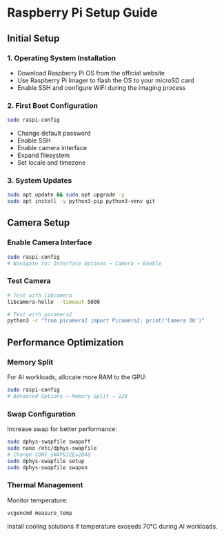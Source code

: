 # Raspberry Pi Setup Guide

## Initial Setup

### 1. Operating System Installation
- Download Raspberry Pi OS from the official website
- Use Raspberry Pi Imager to flash the OS to your microSD card
- Enable SSH and configure WiFi during the imaging process

### 2. First Boot Configuration
```bash
sudo raspi-config
```
- Change default password
- Enable SSH
- Enable camera interface
- Expand filesystem
- Set locale and timezone

### 3. System Updates
```bash
sudo apt update && sudo apt upgrade -y
sudo apt install -y python3-pip python3-venv git
```

## Camera Setup

### Enable Camera Interface
```bash
sudo raspi-config
# Navigate to: Interface Options → Camera → Enable
```

### Test Camera
```bash
# Test with libcamera
libcamera-hello --timeout 5000

# Test with picamera2
python3 -c "from picamera2 import Picamera2; print('Camera OK')"
```

## Performance Optimization

### Memory Split
For AI workloads, allocate more RAM to the GPU:
```bash
sudo raspi-config
# Advanced Options → Memory Split → 128
```

### Swap Configuration
Increase swap for better performance:
```bash
sudo dphys-swapfile swapoff
sudo nano /etc/dphys-swapfile
# Change CONF_SWAPSIZE=2048
sudo dphys-swapfile setup
sudo dphys-swapfile swapon
```

### Thermal Management
Monitor temperature:
```bash
vcgencmd measure_temp
```

Install cooling solutions if temperature exceeds 70°C during AI workloads.
